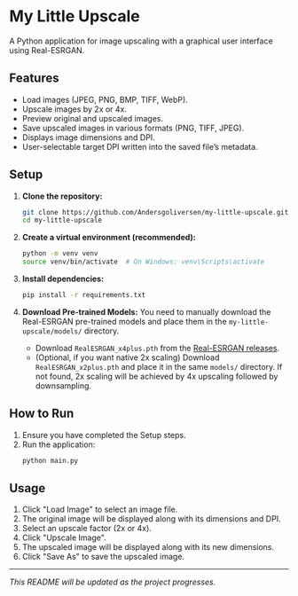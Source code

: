 # My Little Upscale

A Python application for image upscaling with a graphical user interface using Real-ESRGAN.

## Features

- Load images (JPEG, PNG, BMP, TIFF, WebP).
- Upscale images by 2x or 4x.
- Preview original and upscaled images.
- Save upscaled images in various formats (PNG, TIFF, JPEG).
- Displays image dimensions and DPI.
- User-selectable target DPI written into the saved file’s metadata.

## Setup

1.  **Clone the repository:**
    ```bash
    git clone https://github.com/Andersgoliversen/my-little-upscale.git
    cd my-little-upscale
    ```

2.  **Create a virtual environment (recommended):**
    ```bash
    python -m venv venv
    source venv/bin/activate  # On Windows: venv\Scripts\activate
    ```

3.  **Install dependencies:**
    ```bash
    pip install -r requirements.txt
    ```

4.  **Download Pre-trained Models:**
    You need to manually download the Real-ESRGAN pre-trained models and place them in the `my-little-upscale/models/` directory.
    - Download `RealESRGAN_x4plus.pth` from the [Real-ESRGAN releases](https://github.com/xinntao/Real-ESRGAN/releases).
    - (Optional, if you want native 2x scaling) Download `RealESRGAN_x2plus.pth` and place it in the same `models/` directory. If not found, 2x scaling will be achieved by 4x upscaling followed by downsampling.

## How to Run

1.  Ensure you have completed the Setup steps.
2.  Run the application:
    ```bash
    python main.py
    ```

## Usage

1.  Click "Load Image" to select an image file.
2.  The original image will be displayed along with its dimensions and DPI.
3.  Select an upscale factor (2x or 4x).
4.  Click "Upscale Image".
5.  The upscaled image will be displayed along with its new dimensions.
6.  Click "Save As" to save the upscaled image.

---
*This README will be updated as the project progresses.*
